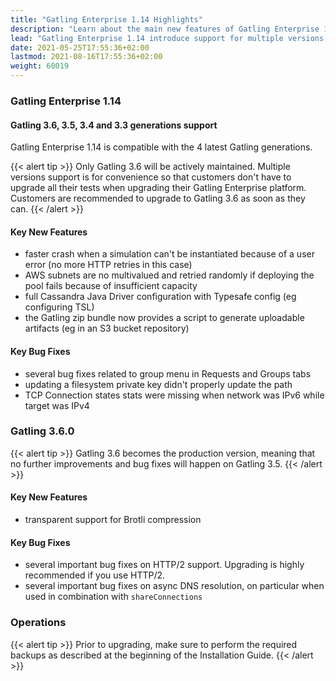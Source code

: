 ```yaml
---
title: "Gatling Enterprise 1.14 Highlights"
description: "Learn about the main new features of Gatling Enterprise 1.14"
lead: "Gatling Enterprise 1.14 introduce support for multiple versions of Gatling and performance fixes"
date: 2021-05-25T17:55:36+02:00
lastmod: 2021-08-16T17:55:36+02:00
weight: 60019
---
```


### Gatling Enterprise 1.14

#### Gatling 3.6, 3.5, 3.4 and 3.3 generations support

Gatling Enterprise 1.14 is compatible with the 4 latest Gatling generations.

{{< alert tip >}}
Only Gatling 3.6 will be actively maintained.
Multiple versions support is for convenience so that customers don't have to upgrade all their tests when upgrading their Gatling Enterprise platform.
Customers are recommended to upgrade to Gatling 3.6 as soon as they can.
{{< /alert >}}

#### Key New Features

* faster crash when a simulation can't be instantiated because of a user error (no more HTTP retries in this case)
* AWS subnets are no multivalued and retried randomly if deploying the pool fails because of insufficient capacity
* full Cassandra Java Driver configuration with Typesafe config (eg configuring TSL)
* the Gatling zip bundle now provides a script to generate uploadable artifacts (eg in an S3 bucket repository)

#### Key Bug Fixes

* several bug fixes related to group menu in Requests and Groups tabs
* updating a filesystem private key didn't properly update the path
* TCP Connection states stats were missing when network was IPv6 while target was IPv4

### Gatling 3.6.0

{{< alert tip >}}
Gatling 3.6 becomes the production version, meaning that no further improvements and bug fixes will happen on Gatling 3.5.
{{< /alert >}}

#### Key New Features

* transparent support for Brotli compression

#### Key Bug Fixes

* several important bug fixes on HTTP/2 support. Upgrading is highly recommended if you use HTTP/2.
* several important bug fixes on async DNS resolution, on particular when used in combination with `shareConnections`

### Operations

{{< alert tip >}}
Prior to upgrading, make sure to perform the required backups as described at the beginning of the Installation Guide.
{{< /alert >}}
